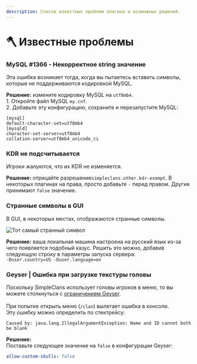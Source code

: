 ```yaml
---
description: Список известных проблем плагина и возможных решений.
---
```


# 🪓 Известные проблемы

### MySQL #1366 - Некорректное string значение

Эта ошибка возникает тогда, когда вы пытаетесь вставить символы, которые не поддерживаются кодировкой MySQL.

**Решение:** измените кодировку MySQL на `utf8mb4`.\
1\. Откройте файл MySQL `my.cnf`.\
2\. Добавьте эту конфигурацию, сохраните и перезапустите MySQL:

```
[mysql]
default-character-set=utf8mb4
[mysqld]
character-set-server=utf8mb4
collation-server=utf8mb4_unicode_ci
```

### KDR не подсчитывается

Игроки жалуются, что их KDR не изменяется.

**Решение:** отрицайте разрешение`simpleclans.other.kdr-exempt`. В некоторых плагинах на права, просто добавьте `-` перед правом. Другие принимают `false` значение.

### Странные символы в GUI

В GUI, в некоторых местах, отображаются странные символы.

![Тот самый странный символ](<../.gitbook/assets/izobrazhenie (1).png>)

**Решение:** ваша локальная машина настроена на русский язык из-за чего появляется подобный казус. Решить это можно, добавив следующую строку в параметры запуска сервера:\
`-Duser.country=US -Duser.language=en`

### Geyser | Ошибка при загрузке текстуры головы

Поскольку SimpleClans использует головы игроков в меню, то вы можете столкнуться с [ограничением Geyser](https://wiki.geysermc.org/geyser/current-limitations/).\
\
При попытке открыть меню (`/clan`) вылетает ошибка в консоли.\
Эту ошибку можно определить по стектрейсу:

```
Caused by: java.lang.IllegalArgumentException: Name and ID cannot both be blank
```

**Решение:**\
Поставьте следующее значение на `false` в конфигурации Geyser:

```yaml
allow-custom-skulls: false
```
